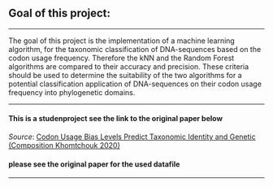 ## Goal of this project:
---------------

The goal of this project is the implementation of a machine learning algorithm, for the taxonomic classification of DNA-sequences based on the codon usage frequency. Therefore the kNN and the Random Forest algorithms are compared to their accuracy and precision. These criteria should be used to determine the suitability of the two algorithms for a potential classification application of DNA-sequences on their codon usage frequency into phylogenetic domains.

---------------

#### This is a studenproject see the link to the original paper below
*Source*: [Codon Usage Bias Levels Predict Taxonomic Identity and Genetic (Composition Khomtchouk 2020)](https://www.biorxiv.org/content/10.1101/2020.10.26.356295v1)
#### please see the original paper for the used datafile

---------------
